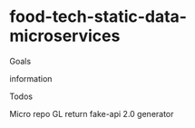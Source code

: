 # food-tech-static-data-microservices

Goals

information

Todos


Micro repo
GL return
fake-api 2.0
generator
